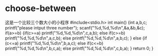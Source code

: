# choose-between
这是一个比较三个数大小的小程序
#include<stdio.h>
int main()
{int a,b,c;
  printf("please intput three number");
  scanf("%d,%d,%d\n",&a,&b,&c);
  if(a>=b)
   {if(c>=a)
      printf("%d,%d,%d\n",c,a,b);
    else if(c>=b)
            printf("%d,%d,%d\n",a,c,b);
         else
            printf("%d,%d,%d\n",a,b,c);
    }
   else
      {if (c<=a)
         printf("%d,%d,%d\n",b,a,c);
       else if(c<=b)
               printf("%d,%d,%d\n",b,c,a);
              else
               printf("%d,%d,%d\n",c,b,a);
       }
   return 0;
 }
